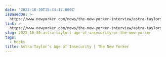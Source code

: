 ```yaml
---
date: '2023-10-30T15:44:17.000Z'
isBasedOn: >-
  https://www.newyorker.com/news/the-new-yorker-interview/astra-taylors-age-of-insecurity
link: >-
  https://www.newyorker.com/news/the-new-yorker-interview/astra-taylors-age-of-insecurity
slug: 2023-10-30-astra-taylors-age-of-insecurity-or-the-new-yorker
tags:
  - books
title: Astra Taylor’s Age of Insecurity | The New Yorker
---
```


